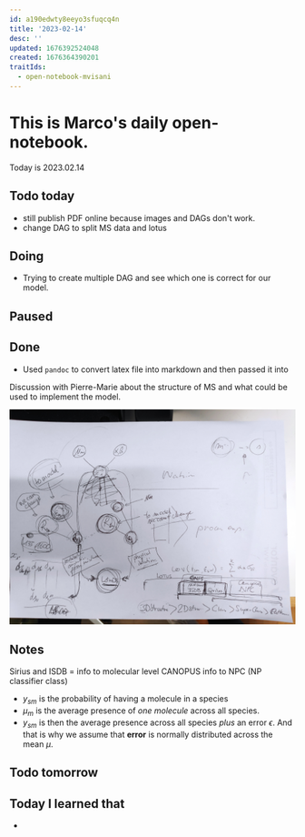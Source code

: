 ```yaml
---
id: a190edwty8eeyo3sfuqcq4n
title: '2023-02-14'
desc: ''
updated: 1676392524048
created: 1676364390201
traitIds:
  - open-notebook-mvisani
---
```

# This is Marco's daily open-notebook.

Today is 2023.02.14

## Todo today
* still publish PDF online because images and DAGs don't work.
* change DAG to split MS data and lotus

###
###

## Doing
* Trying to create multiple DAG and see which one is correct for our model.

## Paused

## Done
* Used `pandoc` to convert latex file into markdown and then passed it into 

Discussion with Pierre-Marie about the structure of MS and what could be used to implement the model. 

![image](assets/images/2023-02-14-15-17-40.jpg)
## Notes
Sirius and ISDB = info to molecular level 
CANOPUS info to NPC (NP classifier class)

* $y_{sm}$ is the probability of having a molecule in a species
* $\mu_{m}$ is the average presence of *one molecule* across all species. 
* $y_{sm}$ is then the average presence across all species *plus* an error $\epsilon$. And that is why we assume that **error** is normally distributed across the mean $\mu$.
## Todo tomorrow

###
###
###


## Today I learned that

- 